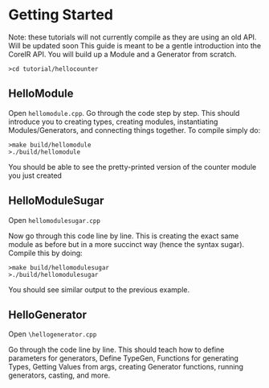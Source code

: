 # Getting Started
Note: these tutorials will not currently compile as they are using an old API. Will be updated soon
This guide is meant to be a gentle introduction into the CoreIR API. You will build up a Module and a Generator from scratch.

`>cd tutorial/hellocounter`

## HelloModule

Open `hellomodule.cpp`.
Go through the code step by step. This should introduce you to creating types, creating modules, instantiating Modules/Generators, and connecting things together. To compile simply do:

```
>make build/hellomodule
>./build/hellomodule
```

You should be able to see the pretty-printed version of the counter module you just created

## HelloModuleSugar

Open `hellomodulesugar.cpp`

Now go through this code line by line. This is creating the exact same module as before but in a more succinct way (hence the syntax sugar). Compile this by doing:

```
>make build/hellomodulesugar
>./build/hellomodulesugar
```

You should see similar output to the previous example. 

## HelloGenerator

Open `\hellogenerator.cpp`

Go through the code line by line. This should teach how to define parameters for generators, Define TypeGen, Functions for generating Types, Getting Values from args, creating Generator functions, running generators, casting, and more.
